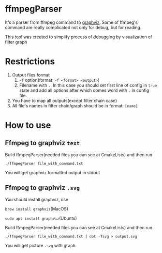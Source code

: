 # ffmpegParser

It's a parser from ffmpeg command to [graphviz](https://graphviz.or). Some of ffmpeg's command are really complicated not only for debug, but for reading. 

This tool was created to simplify process of debugging by visualization of filter graph

# Restrictions 

1. Output files format 
   1. `-f` option(format: `-f <format> <output>`)
   2. Filename with `.`. In this case you should set first line of config in `true` state and add all options after which comes word with `.` in config file.
2. You have to map all outputs(except filter chain case)
3. All file's names in filter chain/graph should be in format: `[name]`
 
# How to use
## Ffmpeg to graphviz `text`

Build ffmpegParser(needed files you can see at CmakeLists) and then run 

`./ffmpegParser file_with_command.txt`

You will get graphviz formatted output in stdout

## Ffmpeg to graphviz `.svg`

You should install graphviz, use 

`brew install graphviz`(MacOS)

`sudo apt install graphviz`(Ubuntu)

Build ffmpegParser(needed files you can see at CmakeLists) and then run 

`./ffmpegParser file_with_command.txt | dot -Tsvg > output.svg`

You will get picture `.svg` with graph
